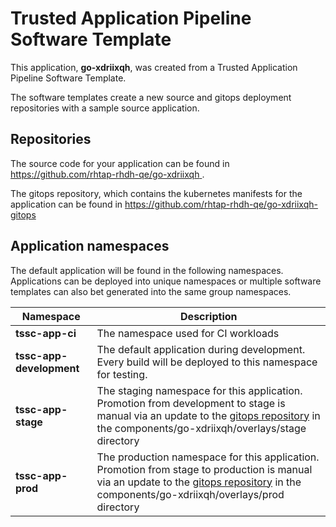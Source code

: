 # Trusted Application Pipeline Software Template

This application, **go-xdriixqh**, was created from a Trusted Application Pipeline Software Template.

The software templates create a new source and gitops deployment repositories with a sample source application. 

## Repositories

The source code for your application can be found in [https://github.com/rhtap-rhdh-qe/go-xdriixqh ](https://github.com/rhtap-rhdh-qe/go-xdriixqh ).
 
The gitops repository, which contains the kubernetes manifests for the application can be found in 
[https://github.com/rhtap-rhdh-qe/go-xdriixqh-gitops ](https://github.com/rhtap-rhdh-qe/go-xdriixqh-gitops ) 

## Application namespaces 

The default application will be found in the following namespaces. Applications can be deployed into unique namespaces or multiple software templates can also bet generated into the same group namespaces.  

|  Namespace   |  Description   |  
| -------- | -------- |
| **tssc-app-ci** | The namespace used for CI workloads |
| **tssc-app-development** | The default application during development. Every build will be deployed to this namespace for testing. |
| **tssc-app-stage** | The staging namespace for this application. Promotion from development to stage is manual via an update to the [gitops repository](https://github.com/rhtap-rhdh-qe/go-xdriixqh-gitops ) in the components/go-xdriixqh/overlays/stage directory |
| **tssc-app-prod** | The production namespace for this application. Promotion from stage to production is manual via an update to the [gitops repository](https://github.com/rhtap-rhdh-qe/go-xdriixqh-gitops ) in the components/go-xdriixqh/overlays/prod directory |